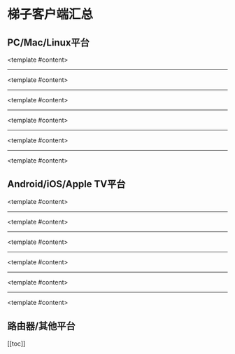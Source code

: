 # 梯子客户端汇总

<filter-bar></filter-bar>

## PC/Mac/Linux平台

<filter-item filterValue="windows mac linux clash mihomo gui" filterScope="client">

<template #content>

<!--@include: ./mihomo-party.md-->

</template>

</filter-item>

-----

<filter-item filterValue="windows mac linux clash mihomo gui" filterScope="client">

<template #content>

<!--@include: ./clash-verge-rev.md-->

</template>

</filter-item>

-----

<filter-item filterValue="windows mac linux clash mihomo gui" filterScope="client">

<template #content>

<!--@include: ./clash-nyanpasu.md-->

</template>

</filter-item>

-----

<filter-item filterValue="windows mac linux clash mihomo singbox gui" filterScope="client">

<template #content>

<!--@include: ./gui-for-cores.md-->

</template>

</filter-item>

-----

<filter-item filterValue="windows mac linux clash mihomo gui" filterScope="client">

<template #content>

<!--@include: ./pandora-box.md-->

</template>

</filter-item>

-----

<filter-item filterValue="windows mac linux android clash mihomo gui" filterScope="client">

<template #content>

<!--@include: ./clash-for-flutter.md-->

</template>

</filter-item>

## Android/iOS/Apple TV平台

<filter-item filterValue="ios iphone ipad appletv gui" filterScope="client">

<template #content>

<!--@include: ./shadowrocket.md-->

</template>

</filter-item>

-----

<filter-item filterValue="mac ios iphone ipad appletv gui" filterScope="client">

<template #content>

<!--@include: ./surge.md-->

</template>

</filter-item>

-----

<filter-item filterValue="ios iphone ipad appletv gui" filterScope="client">

<template #content>

<!--@include: ./loon.md-->

</template>

</filter-item>

-----

<filter-item filterValue="mac ios iphone ipad appletv gui" filterScope="client">

<template #content>

<!--@include: ./stash.md-->

</template>

</filter-item>

-----

<filter-item filterValue="ios iphone ipad gui" filterScope="client">

<template #content>

<!--@include: ./egern.md-->

</template>

</filter-item>

-----

<filter-item filterValue="windows mac android ios iphone ipad appletv gui" filterScope="client">

<template #content>

<!--@include: ./karing.md-->

</template>

</filter-item>

## 路由器/其他平台

[[toc]]
